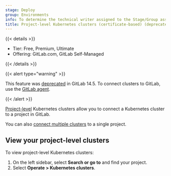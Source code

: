 ```yaml
---
stage: Deploy
group: Environments
info: To determine the technical writer assigned to the Stage/Group associated with this page, see https://handbook.gitlab.com/handbook/product/ux/technical-writing/#assignments
title: Project-level Kubernetes clusters (certificate-based) (deprecated)
---
```


{{< details >}}

- Tier: Free, Premium, Ultimate
- Offering: GitLab.com, GitLab Self-Managed

{{< /details >}}

{{< alert type="warning" >}}

This feature was [deprecated](https://gitlab.com/groups/gitlab-org/configure/-/epics/8)
in GitLab 14.5. To connect clusters to GitLab, use the
[GitLab agent](../../clusters/agent/_index.md).

{{< /alert >}}

[Project-level](../../infrastructure/clusters/connect/_index.md#cluster-levels-deprecated) Kubernetes clusters
allow you to connect a Kubernetes cluster to a project in GitLab.

You can also [connect multiple clusters](multiple_kubernetes_clusters.md)
to a single project.

## View your project-level clusters

To view project-level Kubernetes clusters:

1. On the left sidebar, select **Search or go to** and find your project.
1. Select **Operate > Kubernetes clusters**.
